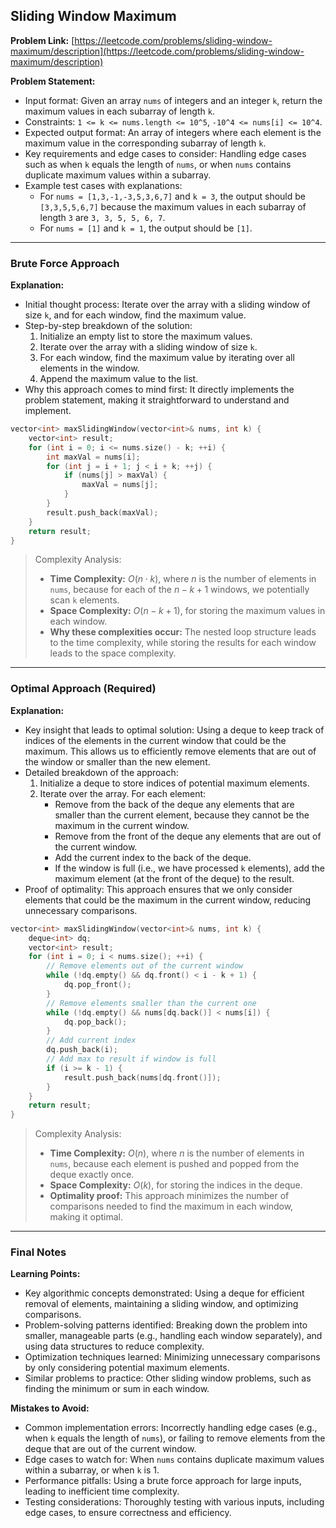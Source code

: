 ## Sliding Window Maximum
**Problem Link:** [https://leetcode.com/problems/sliding-window-maximum/description](https://leetcode.com/problems/sliding-window-maximum/description)

**Problem Statement:**
- Input format: Given an array `nums` of integers and an integer `k`, return the maximum values in each subarray of length `k`.
- Constraints: `1 <= k <= nums.length <= 10^5`, `-10^4 <= nums[i] <= 10^4`.
- Expected output format: An array of integers where each element is the maximum value in the corresponding subarray of length `k`.
- Key requirements and edge cases to consider: Handling edge cases such as when `k` equals the length of `nums`, or when `nums` contains duplicate maximum values within a subarray.
- Example test cases with explanations: 
    - For `nums = [1,3,-1,-3,5,3,6,7]` and `k = 3`, the output should be `[3,3,5,5,6,7]` because the maximum values in each subarray of length `3` are `3, 3, 5, 5, 6, 7`.
    - For `nums = [1]` and `k = 1`, the output should be `[1]`.

---

### Brute Force Approach

**Explanation:**
- Initial thought process: Iterate over the array with a sliding window of size `k`, and for each window, find the maximum value.
- Step-by-step breakdown of the solution:
    1. Initialize an empty list to store the maximum values.
    2. Iterate over the array with a sliding window of size `k`.
    3. For each window, find the maximum value by iterating over all elements in the window.
    4. Append the maximum value to the list.
- Why this approach comes to mind first: It directly implements the problem statement, making it straightforward to understand and implement.

```cpp
vector<int> maxSlidingWindow(vector<int>& nums, int k) {
    vector<int> result;
    for (int i = 0; i <= nums.size() - k; ++i) {
        int maxVal = nums[i];
        for (int j = i + 1; j < i + k; ++j) {
            if (nums[j] > maxVal) {
                maxVal = nums[j];
            }
        }
        result.push_back(maxVal);
    }
    return result;
}
```

> Complexity Analysis:
> - **Time Complexity:** $O(n \cdot k)$, where $n$ is the number of elements in `nums`, because for each of the $n - k + 1$ windows, we potentially scan `k` elements.
> - **Space Complexity:** $O(n - k + 1)$, for storing the maximum values in each window.
> - **Why these complexities occur:** The nested loop structure leads to the time complexity, while storing the results for each window leads to the space complexity.

---

### Optimal Approach (Required)

**Explanation:**
- Key insight that leads to optimal solution: Using a deque to keep track of indices of the elements in the current window that could be the maximum. This allows us to efficiently remove elements that are out of the window or smaller than the new element.
- Detailed breakdown of the approach:
    1. Initialize a deque to store indices of potential maximum elements.
    2. Iterate over the array. For each element:
        - Remove from the back of the deque any elements that are smaller than the current element, because they cannot be the maximum in the current window.
        - Remove from the front of the deque any elements that are out of the current window.
        - Add the current index to the back of the deque.
        - If the window is full (i.e., we have processed `k` elements), add the maximum element (at the front of the deque) to the result.
- Proof of optimality: This approach ensures that we only consider elements that could be the maximum in the current window, reducing unnecessary comparisons.

```cpp
vector<int> maxSlidingWindow(vector<int>& nums, int k) {
    deque<int> dq;
    vector<int> result;
    for (int i = 0; i < nums.size(); ++i) {
        // Remove elements out of the current window
        while (!dq.empty() && dq.front() < i - k + 1) {
            dq.pop_front();
        }
        // Remove elements smaller than the current one
        while (!dq.empty() && nums[dq.back()] < nums[i]) {
            dq.pop_back();
        }
        // Add current index
        dq.push_back(i);
        // Add max to result if window is full
        if (i >= k - 1) {
            result.push_back(nums[dq.front()]);
        }
    }
    return result;
}
```

> Complexity Analysis:
> - **Time Complexity:** $O(n)$, where $n$ is the number of elements in `nums`, because each element is pushed and popped from the deque exactly once.
> - **Space Complexity:** $O(k)$, for storing the indices in the deque.
> - **Optimality proof:** This approach minimizes the number of comparisons needed to find the maximum in each window, making it optimal.

---

### Final Notes

**Learning Points:**
- Key algorithmic concepts demonstrated: Using a deque for efficient removal of elements, maintaining a sliding window, and optimizing comparisons.
- Problem-solving patterns identified: Breaking down the problem into smaller, manageable parts (e.g., handling each window separately), and using data structures to reduce complexity.
- Optimization techniques learned: Minimizing unnecessary comparisons by only considering potential maximum elements.
- Similar problems to practice: Other sliding window problems, such as finding the minimum or sum in each window.

**Mistakes to Avoid:**
- Common implementation errors: Incorrectly handling edge cases (e.g., when `k` equals the length of `nums`), or failing to remove elements from the deque that are out of the current window.
- Edge cases to watch for: When `nums` contains duplicate maximum values within a subarray, or when `k` is 1.
- Performance pitfalls: Using a brute force approach for large inputs, leading to inefficient time complexity.
- Testing considerations: Thoroughly testing with various inputs, including edge cases, to ensure correctness and efficiency.